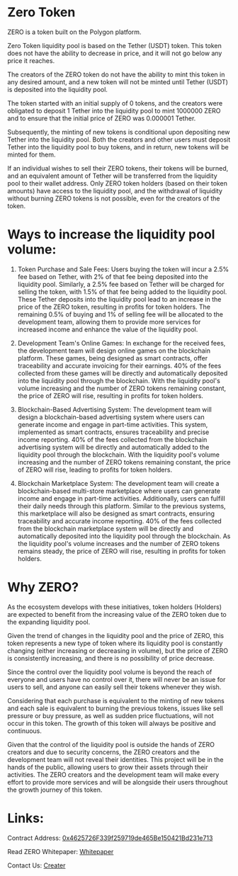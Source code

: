 # Zero Token

ZERO is a token built on the Polygon platform.

Zero Token liquidity pool is based on the Tether (USDT) token. This token does not have the ability to decrease in price, and it will not go below any price it reaches.

The creators of the ZERO token do not have the ability to mint this token in any desired
amount, and a new token will not be minted until Tether (USDT) is deposited into the liquidity pool.

The token started with an initial supply of 0 tokens, and the creators were obligated to deposit
1 Tether into the liquidity pool to mint 1000000 ZERO and to ensure that the initial price of ZERO was 0.000001 Tether.

Subsequently, the minting of new tokens is conditional upon depositing new Tether into the liquidity pool. Both the creators and other users must deposit Tether into the liquidity pool to buy tokens, and in return, new tokens will be minted for them.

If an individual wishes to sell their ZERO tokens, their tokens will be burned, and an equivalent amount of Tether will be transferred from the liquidity pool to their wallet address. Only ZERO token holders (based on their token amounts) have access to the liquidity pool, and the withdrawal of liquidity without burning ZERO tokens is not possible, even for the creators of the token.

# Ways to increase the liquidity pool volume:

1. Token Purchase and Sale Fees: Users buying the token will incur a 2.5% fee based on Tether, with 2% of that fee being deposited into the liquidity pool. Similarly, a 2.5% fee based on Tether will be charged for selling the token, with 1.5% of that fee being added to the liquidity pool. These Tether deposits into the liquidity pool lead to an increase in the price of the ZERO token, resulting in profits for token holders. The remaining 0.5% of buying and 1% of selling fee will be allocated to the development team, allowing them to provide more services for increased income and enhance the value of the liquidity pool.

2. Development Team's Online Games: In exchange for the received fees, the development team will design online games on the blockchain platform. These games, being designed as smart contracts, offer traceability and accurate invoicing for their earnings. 40% of the fees collected from these games will be directly and automatically deposited into the liquidity pool through the blockchain. With the liquidity pool's volume increasing and the number of ZERO tokens remaining constant, the price of ZERO will rise, resulting in profits for token holders.

3. Blockchain-Based Advertising System: The development team will design a blockchain-based advertising system where users can generate income and engage in part-time activities. This system, implemented as smart contracts, ensures traceability and precise income reporting. 40% of the fees collected from the blockchain advertising system will be directly and automatically added to the liquidity pool through the blockchain. With the liquidity pool's volume increasing and the number of ZERO tokens remaining constant, the price of ZERO will rise, leading to profits for token holders.

4. Blockchain Marketplace System: The development team will create a blockchain-based multi-store marketplace where users can generate income and engage in part-time activities. Additionally, users can fulfill their daily needs through this platform. Similar to the previous systems, this marketplace will also be designed as smart contracts, ensuring traceability and accurate income reporting. 40% of the fees collected from the blockchain marketplace system will be directly and automatically deposited into the liquidity pool through the blockchain. As the liquidity pool's volume increases and the number of ZERO tokens remains steady, the price of ZERO will rise, resulting in profits for token holders.

# Why ZERO?

As the ecosystem develops with these initiatives, token holders (Holders) are expected to benefit from the increasing value of the ZERO token due to the expanding liquidity pool.

Given the trend of changes in the liquidity pool and the price of ZERO, this token represents a new type of token where its liquidity pool is constantly changing (either increasing or decreasing in volume), but the price of ZERO is consistently increasing, and there is no possibility of price decrease.

Since the control over the liquidity pool volume is beyond the reach of everyone and users have no control over it, there will never be an issue for users to sell, and anyone can easily sell their tokens whenever they wish.

Considering that each purchase is equivalent to the minting of new tokens and each sale is equivalent to burning the previous tokens, issues like sell pressure or buy pressure, as well as sudden price fluctuations, will not occur in this token. The growth of this token will always be positive and continuous.

Given that the control of the liquidity pool is outside the hands of ZERO creators and due to security concerns, the ZERO creators and the development team will not reveal their identities. This project will be in the hands of the public, allowing users to grow their assets through their activities. The ZERO creators and the development team will make every effort to provide more services and will be alongside their users throughout the growth journey of this token.

# Links:

Contract Address: 
<a href='https://polygonscan.com/token/0x4625726F339f259719de465Be150421Bd231e713'
    target='_blank'>
    0x4625726F339f259719de465Be150421Bd231e713
</a>

Read ZERO Whitepaper: 
<a href='https://zero.khalandi.com' target='_blank'>Whitepaper</a>

Contact Us: 
<a href='https://khalandi.com' target='_blank'>Creater</a>
